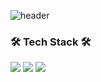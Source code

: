 ![header](https://capsule-render.vercel.app/api?type=waving!&color=gradient&height=300&section=header&text=SangWon%20Seo&fontAlign=70&fontSize=70&fontAlignY=30&fontColor=ffbf00)
### 🛠 Tech Stack 🛠
<img src="https://img.shields.io/badge/flutter-02569B?style=flat-square&logo=flutter&logoColor=b8dff8"/> <img src="https://img.shields.io/badge/Dart-199ED9?style=flat-square&logo=Dart&logoColor=02569b"/> 
<img src="https://img.shields.io/badge/androidstudio-3DDC84?style=flat-square&logo=androidstudio&logoColor=green"/>


